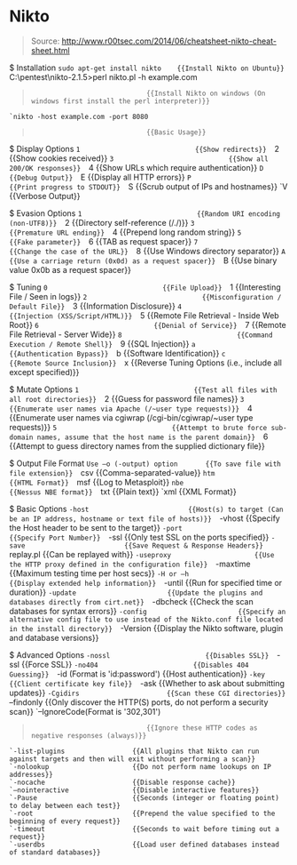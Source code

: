 # Nikto

> Source: http://www.r00tsec.com/2014/06/cheatsheet-nikto-cheat-sheet.html

$ Installation
    `sudo apt-get install nikto    {{Install Nikto on Ubuntu}} 
    `C:\pentest\nikto-2.1.5>perl nikto.pl -h example.com
>                                  {{Install Nikto on windows (On windows first install the perl interpreter)}} 
    `nikto -host example.com -port 8080
>                                  {{Basic Usage}} 

$ Display Options
    `1                             {{Show redirects}} 
    `2                             {{Show cookies received}} 
    `3                             {{Show all 200/OK responses}} 
    `4                             {{Show URLs which require authentication}} 
    `D                             {{Debug Output}} 
    `E                             {{Display all HTTP errors}} 
    `P                             {{Print progress to STDOUT}} 
    `S                             {{Scrub output of IPs and hostnames}} 
    `V                             {{Verbose Output}} 

$ Evasion Options
    `1                             {{Random URI encoding (non-UTF8)}} 
    `2                             {{Directory self-reference (/./)}} 
    `3                             {{Premature URL ending}} 
    `4                             {{Prepend long random string}} 
    `5                             {{Fake parameter}} 
    `6                             {{TAB as request spacer}} 
    `7                             {{Change the case of the URL}} 
    `8                             {{Use Windows directory separator}} 
    `A                             {{Use a carriage return (0x0d) as a request spacer}} 
    `B                             {{Use binary value 0x0b as a request spacer}} 

$ Tuning
    `0                             {{File Upload}} 
    `1                             {{Interesting File / Seen in logs}} 
    `2                             {{Misconfiguration / Default File}} 
    `3                             {{Information Disclosure}} 
    `4                             {{Injection (XSS/Script/HTML)}} 
    `5                             {{Remote File Retrieval - Inside Web Root}} 
    `6                             {{Denial of Service}} 
    `7                             {{Remote File Retrieval - Server Wide}} 
    `8                             {{Command Execution / Remote Shell}} 
    `9                             {{SQL Injection}} 
    `a                             {{Authentication Bypass}} 
    `b                             {{Software Identification}} 
    `c                             {{Remote Source Inclusion}} 
    `x                             {{Reverse Tuning Options (i.e., include all except specified)}} 

$ Mutate Options
    `1                             {{Test all files with all root directories}} 
    `2                             {{Guess for password file names}} 
    `3                             {{Enumerate user names via Apache (/~user type requests)}} 
    `4                             {{Enumerate user names via cgiwrap (/cgi-bin/cgiwrap/~user type requests)}} 
    `5                             {{Attempt to brute force sub-domain names, assume that the host name is the parent domain}} 
    `6                             {{Attempt to guess directory names from the supplied dictionary file}} 

$ Output File Format
    `Use –o (-output) option       {{To save file with file extension}} 
    `csv                           {{Comma-separated-value}} 
    `htm                           {{HTML Format}} 
    `msf                           {{Log to Metasploit}} 
    `nbe                           {{Nessus NBE format}} 
    `txt                           {{Plain text}} 
    `xml                           {{XML Format}} 

$ Basic Options
    `-host                         {{Host(s) to target (Can be an IP address, hostname or text file of hosts)}} 
    `-vhost                        {{Specify the Host header to be sent to the target}} 
    `-port                         {{Specify Port Number}} 
    `-ssl                          {{Only test SSL on the ports specified}} 
    `-save                         {{Save Request & Response Headers}} 
    `replay.pl                     {{Can be replayed with}} 
    `-useproxy                     {{Use the HTTP proxy defined in the configuration file}} 
    `-maxtime                      {{Maximum testing time per host secs}} 
    `-H or –h                      {{Display extended help information}} 
    `-until                        {{Run for specified time or duration}} 
    `-update                       {{Update the plugins and databases directly from cirt.net}} 
    `-dbcheck                      {{Check the scan databases for syntax errors}} 
    `-config                       {{Specify an alternative config file to use instead of the Nikto.conf file located in the install directory}} 
    `-Version                      {{Display the Nikto software, plugin and database versions}} 

$ Advanced Options
    `-nossl                        {{Disables SSL}} 
    `-ssl                          {{Force SSL}} 
    `-no404                        {{Disables 404 Guessing}} 
    `-id (Format is 'id:password') {{Host authentication}} 
    `-key                          {{Client certificate key file}} 
    `-ask                          {{Whether to ask about submitting updates}} 
    `-Cgidirs                      {{Scan these CGI directories}} 
    `–findonly                     {{Only discover the HTTP(S) ports, do not perform a security scan}} 
    `–IgnoreCode(Format is '302,301')
>                                  {{Ignore these HTTP codes as negative responses (always)}} 
    `-list-plugins                 {{All plugins that Nikto can run against targets and then will exit without performing a scan}} 
    `-nolookup                     {{Do not perform name lookups on IP addresses}} 
    `-nocache                      {{Disable response cache}} 
    `–nointeractive                {{Disable interactive features}} 
    `-Pause                        {{Seconds (integer or floating point) to delay between each test}} 
    `-root                         {{Prepend the value specified to the beginning of every request}} 
    `-timeout                      {{Seconds to wait before timing out a request}} 
    `-userdbs                      {{Load user defined databases instead of standard databases}} 

